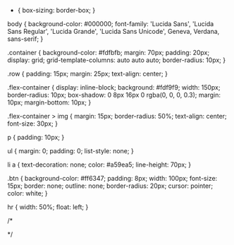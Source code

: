 * {
    box-sizing: border-box;
}

body {
    background-color: #000000;
    font-family: 'Lucida Sans', 'Lucida Sans Regular', 'Lucida Grande', 'Lucida Sans Unicode', Geneva, Verdana, sans-serif;
}

.container {
    background-color: #fdfbfb;
    margin: 70px;
    padding: 20px;
    display: grid;
    grid-template-columns: auto auto auto; 
    border-radius: 10px;
}

.row {
    padding: 15px;
    margin: 25px;
    text-align: center;
}

.flex-container {
   display: inline-block;
   background: #fdf9f9;
   width: 150px;
   border-radius: 10px;
   box-shadow: 0 8px 16px 0 rgba(0, 0, 0, 0.3);
   margin: 10px;
   margin-bottom: 10px;
}

.flex-container > img {
    margin: 15px;
    border-radius: 50%;
    text-align: center;
    font-size: 30px;
}

p {
    padding: 10px;
}

ul {
    margin: 0;
    padding: 0;
    list-style: none;
}

li a {
    text-decoration: none;
    color: #a59ea5;
    line-height: 70px;
}


.btn {
    background-color: #ff6347;
    padding: 8px;
    width: 100px;
    font-size: 15px;
    border: none;
    outline: none;
    border-radius: 20px;
    cursor: pointer;
    color: white;
}

hr {
    width: 50%;
    float: left;
}



/*



*/
